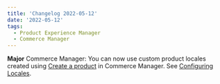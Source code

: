 ```yaml
---
title: 'Changelog 2022-05-12'
date: '2022-05-12'
tags:
  - Product Experience Manager
  - Commerce Manager
---
```

**Major** Commerce Manager: You can now use custom product locales created using [Create a product](/docs/api/pxm/products/create-product) in Commerce Manager. See [Configuring Locales](/docs/commerce-manager/product-experience-manager/locales/).
